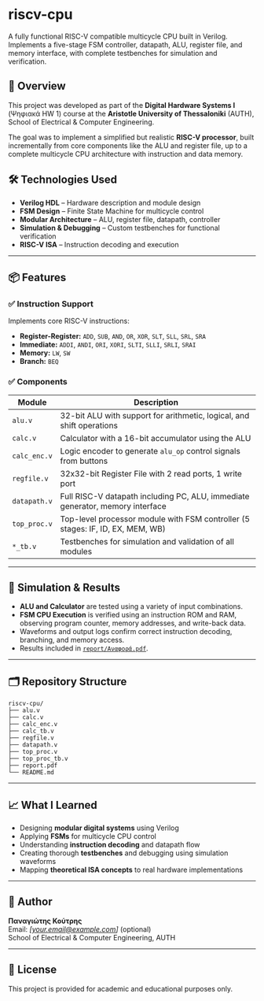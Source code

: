 # riscv-cpu

A fully functional RISC-V compatible multicycle CPU built in Verilog.  
Implements a five-stage FSM controller, datapath, ALU, register file, and memory interface, with complete testbenches for simulation and verification.

## 🚀 Overview

This project was developed as part of the **Digital Hardware Systems I** (Ψηφιακά HW 1) course at the **Aristotle University of Thessaloniki** (AUTH), School of Electrical & Computer Engineering.

The goal was to implement a simplified but realistic **RISC-V processor**, built incrementally from core components like the ALU and register file, up to a complete multicycle CPU architecture with instruction and data memory.

## 🛠️ Technologies Used

- **Verilog HDL** – Hardware description and module design
- **FSM Design** – Finite State Machine for multicycle control
- **Modular Architecture** – ALU, register file, datapath, controller
- **Simulation & Debugging** – Custom testbenches for functional verification
- **RISC-V ISA** – Instruction decoding and execution

---

## 📦 Features

### ✅ Instruction Support
Implements core RISC-V instructions:
- **Register-Register:** `ADD`, `SUB`, `AND`, `OR`, `XOR`, `SLT`, `SLL`, `SRL`, `SRA`
- **Immediate:** `ADDI`, `ANDI`, `ORI`, `XORI`, `SLTI`, `SLLI`, `SRLI`, `SRAI`
- **Memory:** `LW`, `SW`
- **Branch:** `BEQ`

### ✅ Components

| Module         | Description |
|----------------|-------------|
| `alu.v`        | 32-bit ALU with support for arithmetic, logical, and shift operations |
| `calc.v`       | Calculator with a 16-bit accumulator using the ALU |
| `calc_enc.v`   | Logic encoder to generate `alu_op` control signals from buttons |
| `regfile.v`    | 32x32-bit Register File with 2 read ports, 1 write port |
| `datapath.v`   | Full RISC-V datapath including PC, ALU, immediate generator, memory interface |
| `top_proc.v`   | Top-level processor module with FSM controller (5 stages: IF, ID, EX, MEM, WB) |
| `*_tb.v`       | Testbenches for simulation and validation of all modules |

---

## 🧪 Simulation & Results

- **ALU and Calculator** are tested using a variety of input combinations.
- **FSM CPU Execution** is verified using an instruction ROM and RAM, observing program counter, memory addresses, and write-back data.
- Waveforms and output logs confirm correct instruction decoding, branching, and memory access.
- Results included in [`report/Αναφορά.pdf`](./report/Αναφορά.pdf).

---

## 🗂️ Repository Structure

```
riscv-cpu/
├── alu.v
├── calc.v
├── calc_enc.v
├── calc_tb.v
├── regfile.v
├── datapath.v
├── top_proc.v
├── top_proc_tb.v
├── report.pdf                
└── README.md

```

---

## 📈 What I Learned

- Designing **modular digital systems** using Verilog
- Applying **FSMs** for multicycle CPU control
- Understanding **instruction decoding** and datapath flow
- Creating thorough **testbenches** and debugging using simulation waveforms
- Mapping **theoretical ISA concepts** to real hardware implementations

---

## 👤 Author

**Παναγιώτης Κούτρης**   
Email: *[your.email@example.com]* (optional)  
School of Electrical & Computer Engineering, AUTH

---

## 📝 License
This project is provided for academic and educational purposes only.


